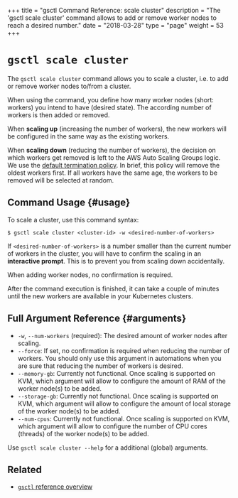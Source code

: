 +++
title = "gsctl Command Reference: scale cluster"
description = "The 'gsctl scale cluster' command allows to add or remove worker nodes to reach a desired number."
date = "2018-03-28"
type = "page"
weight = 53
+++

# `gsctl scale cluster`

The `gsctl scale cluster` command allows you to scale a cluster, i.e. to add or remove worker nodes to/from a cluster.

When using the command, you define how many worker nodes (short: workers) you intend to have (desired state). The according number of workers is then added or removed.

When **scaling up** (increasing the number of workers), the new workers will be configured in the same way as the existing workers.

When **scaling down** (reducing the number of workers), the decision on which workers get removed is left to the AWS Auto Scaling Groups logic. We use the [default termination policy](http://docs.aws.amazon.com/autoscaling/latest/userguide/as-instance-termination.html#default-termination-policy). In brief, this policy will remove the oldest workers first. If all workers have the same age, the workers to be removed will be selected at random.

## Command Usage {#usage}

To scale a cluster, use this command syntax:

```nohighlight
$ gsctl scale cluster <cluster-id> -w <desired-number-of-workers>
```

If `<desired-number-of-workers>` is a number smaller than the current number of workers in the cluster, you will have to confirm the scaling in an **interactive prompt**. This is to prevent you from scaling down accidentally.

When adding worker nodes, no confirmation is required.

After the command execution is finished, it can take a couple of minutes until the new workers are available in your Kubernetes clusters.

## Full Argument Reference {#arguments}

- `-w`, `--num-workers` (required): The desired amount of worker nodes after scaling.
- `--force`: If set, no confirmation is required when reducing the number of workers. You should only use this argument in automations when you are sure that reducing the number of workers is desired.
- `--memory-gb`: Currently not functional. Once scaling is supported on KVM, which argument will allow to configure the amount of RAM of the worker node(s) to be added.
- `--storage-gb`: Currently not functional. Once scaling is supported on KVM, which argument will allow to configure the amount of local storage of the worker node(s) to be added.
- `--num-cpus`: Currently not functional. Once scaling is supported on KVM, which argument will allow to configure the number of CPU cores (threads) of the worker node(s) to be added.

Use `gsctl scale cluster --help` for a additional (global) arguments.

## Related

- [`gsctl` reference overview](../)
